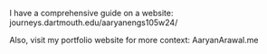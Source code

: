 I have a comprehensive guide on a website: journeys.dartmouth.edu/aaryanengs105w24/

Also, visit my portfolio website for more context: AaryanArawal.me

